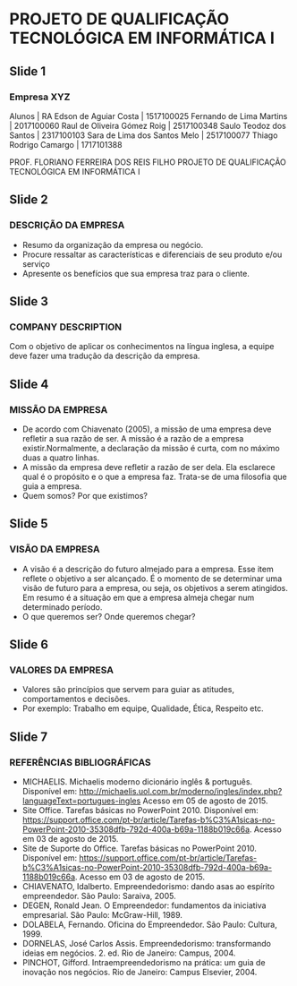 # PROJETO DE QUALIFICAÇÃO TECNOLÓGICA EM INFORMÁTICA I

## Slide 1

### Empresa XYZ

Alunos | RA
Edson de Aguiar Costa | 1517100025
Fernando de Lima Martins | 2017100060
Raul de Oliveira Gómez Roig | 2517100348
Saulo Teodoz dos Santos | 2317100103
Sara de Lima dos Santos Melo | 2517100077
Thiago Rodrigo Camargo | 1717101388

PROF. FLORIANO FERREIRA DOS REIS FILHO
PROJETO DE QUALIFICAÇÃO TECNOLÓGICA EM INFORMÁTICA I


## Slide 2

### DESCRIÇÃO DA EMPRESA

- Resumo da organização da empresa ou negócio.
- Procure ressaltar as características e diferenciais de seu produto e/ou serviço
- Apresente os benefícios que sua empresa traz para o cliente.


## Slide 3

### COMPANY DESCRIPTION

Com o objetivo de aplicar os conhecimentos na língua inglesa, a equipe deve fazer uma tradução da descrição da empresa.


## Slide 4

### MISSÃO DA EMPRESA

- De acordo com Chiavenato (2005), a missão de uma empresa deve refletir a sua razão de ser. A missão é a razão de a empresa existir.Normalmente, a declaração da missão é curta, com no máximo duas a quatro linhas.
- A missão da empresa deve refletir a razão de ser dela. Ela esclarece qual é o propósito e o que a empresa faz. Trata-se de uma filosofia que guia a empresa.
- Quem somos? Por que existimos?


## Slide 5

### VISÃO DA EMPRESA

-  A visão é a descrição do futuro almejado para a empresa. Esse item reflete o objetivo a ser alcançado. É o momento de se determinar uma visão de futuro para a empresa, ou seja, os objetivos a serem atingidos. Em resumo é a situação em que a empresa almeja chegar num determinado período.
-  O que queremos ser? Onde queremos chegar?


## Slide 6

### VALORES DA EMPRESA

- Valores são princípios que servem para guiar as atitudes, comportamentos e decisões.
- Por exemplo: Trabalho em equipe, Qualidade, Ética, Respeito etc.


## Slide 7

### REFERÊNCIAS BIBLIOGRÁFICAS

- MICHAELIS. Michaelis moderno dicionário inglês & português. Disponível em: <http://michaelis.uol.com.br/moderno/ingles/index.php?languageText=portugues-ingles> Acesso em 05 de agosto de 2015.
- Site Office. Tarefas básicas no PowerPoint 2010. Disponível em: <https://support.office.com/pt-br/article/Tarefas-b%C3%A1sicas-no-PowerPoint-2010-35308dfb-792d-400a-b69a-1188b019c66a>. Acesso em 03 de agosto de 2015.
- Site de Suporte do Office. Tarefas básicas no PowerPoint 2010. Disponível em: <https://support.office.com/pt-br/article/Tarefas-b%C3%A1sicas-no-PowerPoint-2010-35308dfb-792d-400a-b69a-1188b019c66a>. Acesso em 03 de agosto de 2015.
- CHIAVENATO, Idalberto. Empreendedorismo: dando asas ao espírito empreendedor. São Paulo: Saraiva, 2005.
- DEGEN, Ronald Jean. O Empreendedor: fundamentos da iniciativa empresarial. São Paulo: McGraw-Hill, 1989.
- DOLABELA, Fernando. Oficina do Empreendedor. São Paulo: Cultura, 1999.
- DORNELAS, José Carlos Assis. Empreendedorismo: transformando ideias em negócios. 2. ed. Rio de Janeiro: Campus, 2004.
- PINCHOT, Gifford. Intraempreendedorismo na prática: um guia de inovação nos negócios. Rio de Janeiro: Campus Elsevier, 2004.
